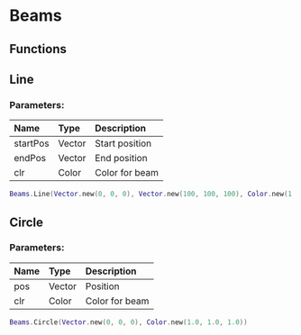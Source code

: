 # Beams

## Functions

## Line

### Parameters:

| Name | Type | Description |
| :--- | :--- | :--- |
| startPos | Vector | Start position |
| endPos | Vector | End position |
| clr | Color | Color for beam |

```lua
Beams.Line(Vector.new(0, 0, 0), Vector.new(100, 100, 100), Color.new(1.0, 1.0, 1.0))
```

## Circle

### Parameters:

| Name | Type | Description |
| :--- | :--- | :--- |
| pos | Vector | Position |
| clr | Color | Color for beam |

```lua
Beams.Circle(Vector.new(0, 0, 0), Color.new(1.0, 1.0, 1.0))
```

